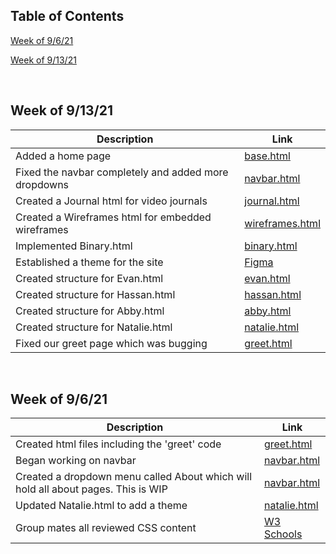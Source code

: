 ## Table of Contents
[Week of 9/6/21](#9/6/21)

[Week of 9/13/21](#9/13/21)


&nbsp;


<a name="9/13/21"></a>

## **Week of 9/13/21**

Description | Link
--          | --
Added a home page | [base.html](https://github.com/BaconLolz/flask_portfolio/blob/main/templates/layouts/base.html)
Fixed the navbar completely and added more dropdowns | [navbar.html](https://github.com/BaconLolz/flask_portfolio/blob/main/templates/layouts/navbar.html)
Created a Journal html for video journals | [journal.html](https://github.com/BaconLolz/flask_portfolio/blob/main/templates/Journals.html)
Created a Wireframes html for embedded wireframes | [wireframes.html](https://github.com/BaconLolz/flask_portfolio/blob/main/templates/Wireframes.html)
Implemented Binary.html | [binary.html](https://github.com/BaconLolz/flask_portfolio/blob/main/templates/Binary.html)
Established a theme for the site | [Figma](https://www.figma.com/file/9Juha7L30H2HM239TsT25z/Project-Design-Process)
Created structure for Evan.html | [evan.html](https://github.com/BaconLolz/flask_portfolio/blob/main/templates/Evan.html)
Created structure for Hassan.html | [hassan.html](https://github.com/BaconLolz/flask_portfolio/blob/main/templates/Hassan.html)
Created structure for Abby.html | [abby.html](https://github.com/BaconLolz/flask_portfolio/blob/main/templates/Abby.html) 
Created structure for Natalie.html | [natalie.html](https://github.com/BaconLolz/flask_portfolio/blob/main/templates/Natalie.html)
Fixed our greet page which was bugging | [greet.html](https://github.com/BaconLolz/flask_portfolio/blob/main/templates/greet.html)


&nbsp;


<a name="9/6/21"></a>

## **Week of 9/6/21**

Description | Link
--          | --
Created html files including the 'greet' code | [greet.html](https://github.com/BaconLolz/flask_portfolio/blob/main/templates/greet.html)
Began working on navbar | [navbar.html](https://github.com/BaconLolz/flask_portfolio/blob/main/templates/layouts/navbar.html)
Created a dropdown menu called About which will hold all about pages. This is WIP | [navbar.html](https://github.com/BaconLolz/flask_portfolio/blob/main/templates/layouts/navbar.html)
Updated Natalie.html to add a theme | [natalie.html](https://github.com/BaconLolz/flask_portfolio/blob/main/templates/Natalie.html)
Group mates all reviewed CSS content | [W3 Schools](https://www.w3schools.com/w3css/defaulT.asp)
